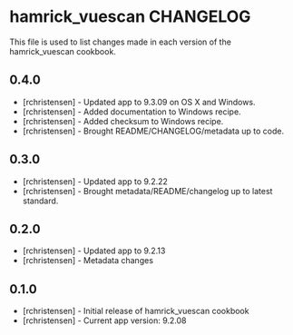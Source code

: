 hamrick_vuescan CHANGELOG
=========================

This file is used to list changes made in each version of the hamrick_vuescan cookbook.

0.4.0
-----
- [rchristensen] - Updated app to 9.3.09 on OS X and Windows.
- [rchristensen] - Added documentation to Windows recipe.
- [rchristensen] - Added checksum to Windows recipe.
- [rchristensen] - Brought README/CHANGELOG/metadata up to code.

0.3.0
-----
- [rchristensen] - Updated app to 9.2.22
- [rchristensen] - Brought metadata/README/changelog up to latest standard.

0.2.0
-----
- [rchristensen] - Updated app to 9.2.13
- [rchristensen] - Metadata changes

0.1.0
-----
- [rchristensen] - Initial release of hamrick_vuescan cookbook
- [rchristensen] - Current app version: 9.2.08